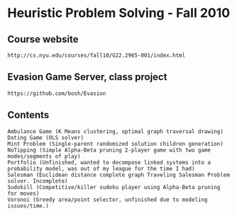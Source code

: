Heuristic Problem Solving - Fall 2010
===

Course website
---

    http://cs.nyu.edu/courses/fall10/G22.2965-001/index.html


Evasion Game Server, class project
---

    https://github.com/bosh/Evasion


Contents
---
    Ambulance Game (K Means clustering, optimal graph traversal drawing)
    Dating Game (OLS solver)
    Mint Problem (Single-parent randomized solution children generation)
    NoTipping (Simple Alpha-Beta pruning 2-player game with two game modes/segments of play)
    Portfolio (Unfinished, wanted to decompose linked systems into a probability model, was out of my league for the time I had)
    Salesman (Euclidean distance complete graph Traveling Salesman Problem solver. Incomplete)
    Sudokill (Competitive/killer sudoku player using Alpha-Beta pruning for moves)
    Voronoi (Greedy area/point selector, unfinished due to modeling issues/time.)